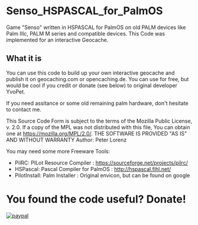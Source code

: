 # Senso_HSPASCAL_for_PalmOS
Game "Senso" written in HSPASCAL for PalmOS on old PALM devices like Palm IIIc, PALM M series and compatible devices. This Code was implemented for an interactive Geocache.

## What it is 
You can use this code to build up your own interactive geocache and publish it on geocaching.com or opencaching.de.
You can use for free, but would be cool if you credit or donate (see below) to original developer YvoPet.

If you need assitance or some old remaining palm hardware, don't hesitate to contact me. 

This Source Code Form is subject to the terms of the Mozilla Public
License, v. 2.0. If a copy of the MPL was not distributed with this
file, You can obtain one at https://mozilla.org/MPL/2.0/.
THE SOFTWARE IS PROVIDED "AS IS" AND WITHOUT WARRANTY
Author: Peter Lorenz

You may need some more Freeware Tools: 
- PilRC: PILot Resource Compiler : https://sourceforge.net/projects/pilrc/
- HSPascal: Pascal Compiler for PalmOS : http://hspascal.fihl.net/
- PilotInstall: Palm Installer : Original envicon, but can be found on google 

# You found the code useful? Donate!

[![paypal](https://www.paypalobjects.com/en_US/i/btn/btn_donateCC_LG.gif)](https://www.paypal.com/cgi-bin/webscr?cmd=_s-xclick&hosted_button_id=DZUZXE2WCJU4U)


